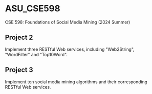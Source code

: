 # ASU_CSE598
CSE 598: Foundations of Social Media Mining (2024 Summer)

## Project 2
Implement three RESTful Web services, including "Web2String", "WordFilter" and "Top10Word".
## Project 3
Implement ten social media mining algorithms and their corresponding RESTful Web services.
